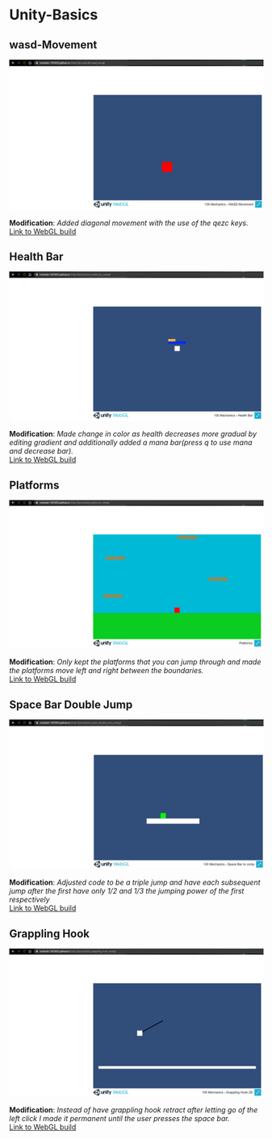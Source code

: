 # Unity-Basics

## wasd-Movement

<img src="img\wasd.png" title="WebGl Build">

**Modification**: _Added diagonal movement with the use of the qezc keys._\
[Link to WebGL build](https://noshokri-1925832.github.io/Unity-Basics/build_wasd_webgl/)


## Health Bar

<img src="img\mana_bar.png" title="WebGl Build">

**Modification**: _Made change in color as health decreases more gradual by editing gradient and additionally added a mana bar(press q to use mana and decrease bar)._\
[Link to WebGL build](https://noshokri-1925832.github.io/Unity-Basics/build_health_bar_webgl/)

## Platforms

<img src="img\platforms.png" title="WebGl Build">

**Modification**: _Only kept the platforms that you can jump through and made the platforms move left and right between the boundaries._\
[Link to WebGL build](https://noshokri-1925832.github.io/Unity-Basics/build_wasd_webgl/)

## Space Bar Double Jump

<img src="img\triple_jump.png" title="WebGl Build">

**Modification**: _Adjusted code to be a triple jump and have each subsequent jump after the first have only 1/2 and 1/3 the jumping power of the first respectively_\
[Link to WebGL build](https://noshokri-1925832.github.io/Unity-Basics/build_wasd_webgl/)

## Grappling Hook

<img src="img\grappling_hook.png" title="WebGl Build">

**Modification**: _Instead of have grappling hook retract after letting go of the left click I made it permanent until the user presses the space bar._\
[Link to WebGL build](https://noshokri-1925832.github.io/Unity-Basics/build_wasd_webgl/)